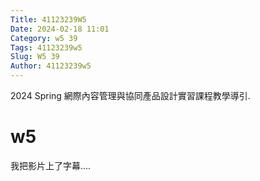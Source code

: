 ```yaml
---
Title: 41123239W5
Date: 2024-02-18 11:01
Category: w5 39
Tags: 41123239w5
Slug: W5 39
Author: 41123239w5
---
```


2024 Spring 網際內容管理與協同產品設計實習課程教學導引.

<!-- PELICAN_END_SUMMARY -->

# w5
我把影片上了字幕....